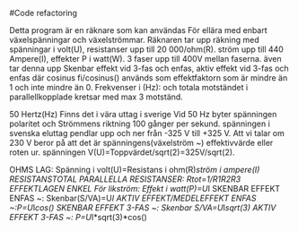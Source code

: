 ﻿#Code refactoring

Detta program är en räknare som kan användas För ellära med enbart växelspänningar och växelströmmar. Räknaren
tar upp räkning med spänningar i volt(U), resistanser upp till 20 000/ohm(R).
ström upp till 440 Ampere(I), effekter P i watt(W). 3 faser upp till 400V mellan faserna.
även tar denna upp Skenbar effekt vid 3-fas och enfas, aktiv effekt vid 3-fas och enfas där cosinus fi/cosinus() används
som effektfaktorn som är mindre än 1 och inte mindre än 0.
Frekvenser i (Hz):  och totala motständet i parallellkopplade kretsar med max 3 motständ.

50 Hertz(Hz) Finns det i vära uttag i sverige Vid 50 Hz byter spänningen polaritet och Strömmens riktning 100 gånger per
sekund. spänningen i svenska eluttag pendlar upp och ner från -325 V till +325 V. Att vi talar om 230 V beror på att det
är spänningens(växelström ~) effektivvärde eller roten ur. spänningen V(U)=Toppvärdet/sqrt(2)=325V/sqrt(2).

OHMS LAG: Spänning i volt(U)=Resistans i ohm(R)*ström i ampere(I)
RESISTANSTOTAL PARALLELLA RESISTANSER: Rtot=1/R1R2R3
EFFEKTLAGEN ENKEL För likström: Effekt i watt(P)=U*I
SKENBAR EFFEKT ENFAS ~: Skenbar(S/VA)=U*I
AKTIV EFFEKT/MEDELEFFEKT ENFAS ~:P=U*I*cos()
SKENBAR EFFEKT 3-FAS ~: Skenbar S/VA=U*I*sqrt(3)
AKTIV EFFEKT 3-FAS ~: P=U*I*sqrt(3)*cos()
